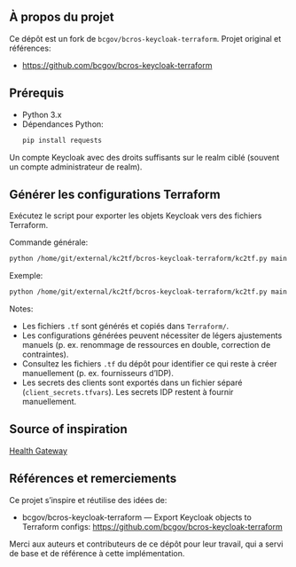 ## À propos du projet

Ce dépôt est un fork de `bcgov/bcros-keycloak-terraform`. Projet original et références:

- https://github.com/bcgov/bcros-keycloak-terraform

## Prérequis

- Python 3.x
- Dépendances Python:
  ```bash
  pip install requests
  ```
  
Un compte Keycloak avec des droits suffisants sur le realm ciblé (souvent un compte administrateur de realm).

## Générer les configurations Terraform

Exécutez le script pour exporter les objets Keycloak vers des fichiers Terraform.

Commande générale:
```bash
python /home/git/external/kc2tf/bcros-keycloak-terraform/kc2tf.py main <kc_username> <kc_password> <kc_base_url> <realm_name>
```

Exemple:
```bash
python /home/git/external/kc2tf/bcros-keycloak-terraform/kc2tf.py main admin 'StrongP@ss!' https://keycloak.example.com bcregistry
```

Notes:
- Les fichiers `.tf` sont générés et copiés dans `Terraform/`.
- Les configurations générées peuvent nécessiter de légers ajustements manuels (p. ex. renommage de ressources en double, correction de contraintes).
- Consultez les fichiers `.tf` du dépôt pour identifier ce qui reste à créer manuellement (p. ex. fournisseurs d’IDP).
- Les secrets des clients sont exportés dans un fichier séparé (`client_secrets.tfvars`). Les secrets IDP restent à fournir manuellement.

## Source of inspiration

[Health Gateway](https://github.com/bcgov/healthgateway/tree/dev/Tools/KeyCloak)

## Références et remerciements

Ce projet s’inspire et réutilise des idées de:

- bcgov/bcros-keycloak-terraform — Export Keycloak objects to Terraform configs: https://github.com/bcgov/bcros-keycloak-terraform
  
Merci aux auteurs et contributeurs de ce dépôt pour leur travail, qui a servi de base et de référence à cette implémentation.
